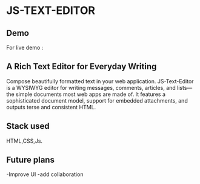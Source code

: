 # JS-TEXT-EDITOR


 
 ## Demo
 For live demo : 
 
## A Rich Text Editor for Everyday Writing
Compose beautifully formatted text in your web application. JS-Text-Editor is a WYSIWYG editor for writing messages, comments, articles, and lists—the simple documents most web apps are made of. It features a sophisticated document model, support for embedded attachments, and outputs terse and consistent HTML.

## Stack used
HTML,CSS,Js.

## Future plans
  -Improve UI
  -add collaboration
